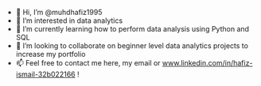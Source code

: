 - 👋 Hi, I’m @muhdhafiz1995
- 👀 I’m interested in data analytics
- 🌱 I’m currently learning how to perform data analysis using Python and SQL
- 💞️ I’m looking to collaborate on beginner level data analytics projects to increase my portfolio
- 📫 Feel free to contact me here, my email or www.linkedin.com/in/hafiz-ismail-32b022166 !

<!---
muhdhafiz1995/muhdhafiz1995 is a ✨ special ✨ repository because its `README.md` (this file) appears on your GitHub profile.
You can click the Preview link to take a look at your changes.
--->
